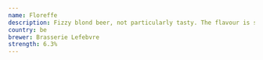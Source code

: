 ```yaml
---
name: Floreffe
description: Fizzy blond beer, not particularly tasty. The flavour is slightly sour, slightly metallic, not really appealing to me, so it's a miss from now on.
country: be
brewer: Brasserie Lefebvre
strength: 6.3%
---
```

